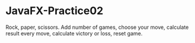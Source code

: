 # JavaFX-Practice02
Rock, paper, scissors. Add number of games, choose your move, calculate result every move, calculate victory or loss, reset game.
